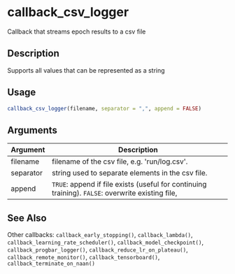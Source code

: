# callback_csv_logger


Callback that streams epoch results to a csv file




## Description

Supports all values that can be represented as a string





## Usage
```r
callback_csv_logger(filename, separator = ",", append = FALSE)
```




## Arguments


Argument      |Description
------------- |----------------
filename | filename of the csv file, e.g. 'run/log.csv'.
separator | string used to separate elements in the csv file.
append | ``TRUE``: append if file exists (useful for continuing training). ``FALSE``: overwrite existing file,







## See Also

Other callbacks: 
`callback_early_stopping()`,
`callback_lambda()`,
`callback_learning_rate_scheduler()`,
`callback_model_checkpoint()`,
`callback_progbar_logger()`,
`callback_reduce_lr_on_plateau()`,
`callback_remote_monitor()`,
`callback_tensorboard()`,
`callback_terminate_on_naan()`



